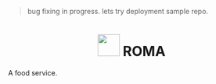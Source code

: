 > bug fixing in progress.
> lets try deployment
> sample repo.

<h1 align="center"><img src="https://img.icons8.com/?size=512&id=ixXhngAmN7tq&format=png" style="width:45px; heigth:45px;"> ROMA </h1>
A food service.


